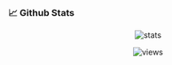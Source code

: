 
 <h3>📈 Github Stats</h3>

<p align="center"><img align="center" src="https://github-readme-streak-stats.herokuapp.com/?user=savvasnicolecandiotti&theme=prussian" alt="stats" /></p>

<!-- <img src="https://github-readme-streak-stats.herokuapp.com/?user=savvasnicolecandiotti&theme=dark"  width="48%" > -->

<p align="center"> <img src="https://komarev.com/ghpvc/?username=savvasnicolecandiotti&label=Profile%20views&color=red&style=flat" alt="views" /> </p>

